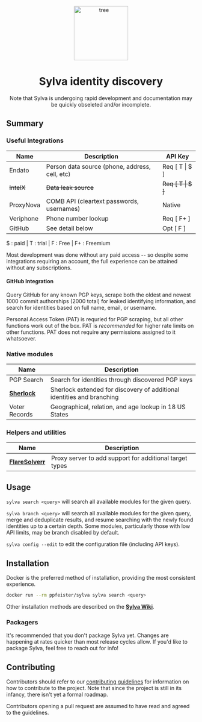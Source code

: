<p align="center">
<img width="144" height="144" src="https://img.icons8.com/pulsar-gradient/144/tree.png" alt="tree"/>
</p>

<h1 align="center">Sylva identity discovery</h1>

<p align="center">
Note that Sylva is undergoing rapid development and documentation may be quickly obseleted and/or incomplete.
</p>

## Summary

### Useful Integrations

| Name | Description | API Key |
| --- | --- | --- |
| Endato | Person data source (phone, address, cell, etc) | Req [ T \| $ ] |
| ~~IntelX~~ | ~~Data leak source~~ | ~~Req [ T \| $ ]~~ |
| ProxyNova | COMB API (cleartext passwords, usernames) | Native |
| Veriphone | Phone number lookup | Req [ F+ ] |
| GitHub | See detail below | Opt [ F ] |

$ : paid | T : trial | F : Free | F+ : Freemium

Most development was done without any paid access -- so despite some integrations requiring an account, the full experience can be attained without any subscriptions.

#### GitHub Integration

Query GitHub for any known PGP keys, scrape both the oldest and newest 1000 commit authorships (2000 total) for leaked identifying information, and search for identities based on full name, email, or username.

Personal Access Token (PAT) is requried for PGP scraping, but all other functions work out of the box. PAT is _recommended_ for higher rate limits on other functions. PAT does not require any permissions assigned to it whatsoever.

### Native modules

| Name | Description |
| --- | --- |
| PGP Search | Search for identities through discovered PGP keys |
| [__Sherlock__][sherlock] | Sherlock extended for discovery of additional identities and branching
| Voter Records | Geographical, relation, and age lookup in 18 US States |


### Helpers and utilities

| Name | Description |
| --- | --- |
| [__FlareSolverr__][flaresolverr] | Proxy server to add support for additional target types |


## Usage

`sylva search <query>` will search all available modules for the given query.

`sylva branch <query>` will search all available modules for the given query, merge and deduplicate results, and resume searching with the newly found identities up to a certain depth. Some modules, particularly those with low API limits, may be branch disabled by default.

`sylva config --edit` to edit the configuration file (including API keys).

## Installation

Docker is the preferred method of installation, providing the most consistent experience.

```bash
docker run --rm ppfeister/sylva sylva search <query>
```

Other installation methods are described on the [__Sylva Wiki__][wiki-install].

### Packagers

It's recommended that you don't package Sylva yet. Changes are happening at rates quicker than most release cycles allow. If you'd like to package Sylva, feel free to reach out for info!

## Contributing

Contributors should refer to our [contributing guidelines][wiki-contributing] for information on how to contribute to the project. Note that since the project is still in its infancy, there isn't yet a formal roadmap.

Contributors opening a pull request are assumed to have read and agreed to the guidelines.

[wiki-install]: https://sylva.pfeister.dev/install/
[wiki-contributing]: https://sylva.pfeister.dev/contributing/introduction/

[sherlock]: https://github.com/sherlock-project/sherlock
[flaresolverr]: https://github.com/flaresolverr/flaresolverr

[xorg-x11-server-Xvfb]: https://packages.fedoraproject.org/pkgs/xorg-x11-server/xorg-x11-server-Xvfb/
